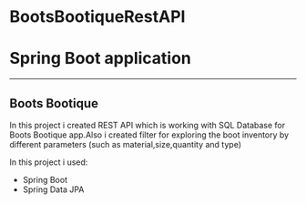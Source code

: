 # BootsBootiqueRestAPI
# Spring Boot application
---
## Boots Bootique



In this project i created REST API which is working with SQL Database for Boots Bootique app.Also i created 
filter for exploring
 the boot inventory by different parameters (such as material,size,quantity and type)


In this project i used:

- Spring Boot
- Spring Data JPA


